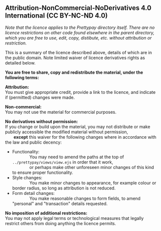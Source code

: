 ## Attribution-NonCommercial-NoDerivatives 4.0 International (CC BY-NC-ND 4.0)

*Note that the licence applies to the Prettypay directory itself.*
*There are no licence restrictions on other code found elsewhere in the parent directory, which you are free to use, edit, copy, distibute, etc. without attribution or restriction.*

This is a summary of the licence described above, details of which are in the public domain. Note limited waiver of licence derivatives rights as detailed below.

**You are free to share, copy and redistribute the material, under the following terms:**

**Attribution:**<br>
You must give appropriate credit, provide a link to the licence, and indicate if (permitted) changes were made.

**Non-commercial:**<br>
You may not use the material for commercial purposes.

**No derivatives without permission:**<br>
If you change or build upon the material, you may not distribute or make publicly accessible the modified material without permission,<br>
&emsp;&emsp;**except** this waiver for the following changes where in accordance with the law and public decency:<br>
- Functionality:<br>
&emsp;&emsp;&emsp;&emsp;You may need to amend the paths at the top of `../prettypay/views/view.ejs` in order that it work,<br>
&emsp;&emsp;&emsp;&emsp;or perhaps make other unforeseen minor changes of this kind to ensure proper functionality.<br>
- Style changes:<br>
&emsp;&emsp;&emsp;&emsp;You make minor changes to appearance, for example colour or border radius, so long as attribution is not reduced.<br>
- Form detail changes:<br>
&emsp;&emsp;&emsp;&emsp;You make reasonable changes to form fields, to amend "personal" and "transaction" details requested.<br>

**No imposition of additional restrictions:**<br>
You may not apply legal terms or technological measures that legally restrict others from doing anything the licence permits.
